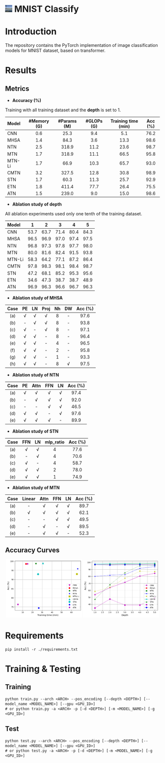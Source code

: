 [<img height="23" src="https://raw.githubusercontent.com/lh9171338/Outline/master/icon.jpg"/>](https://github.com/lh9171338/Outline) MNIST Classify
===================================================================================================================================================

# Introduction

The repository contains the PyTorch implementation of image classification models for MNIST dataset, based on transformer.

# Results

## Metrics

- **Accuracy (%)**

Training with all training dataset and the **depth** is set to 1.


| Model  | #Memory (G) | #Params (M) | #GLOPs (G) | Training time (min) | Acc (%) |
| :------- | :-----------: | :-----------: | :----------: | :-------------------: | :-------: |
| CNN    |     0.6     |    25.3    |    9.4    |         5.1         |  76.2  |
| MHSA   |     1.4     |    84.3    |    3.6    |        13.3        |  98.6  |
| NTN    |     2.5     |    318.9    |    11.2    |        23.6        |  98.7  |
| MTN    |     1.7     |    318.9    |    11.1    |        66.5        |  95.8  |
| MTN-Li |     1.7     |    66.9    |    10.3    |        65.7        |  93.0  |
| CMTN   |     3.2     |    327.5    |    12.8    |        30.8        |  98.9  |
| STN    |     1.7     |    60.3    |    11.3    |        25.7        |  92.9  |
| ETN    |     1.8     |    411.4    |    77.7    |        26.4        |  75.5  |
| ATN    |     1.5     |    239.0    |    9.0    |        15.0        |  98.6  |

- **Ablation study of depth**

All ablation experiments used only one tenth of the training dataset.


| Model  |  1  |  2  |  3  |  4  |  5  |
| :------- | :----: | :----: | :----: | :----: | :----: |
| CNN    | 53.7 | 63.7 | 71.4 | 80.4 | 84.3 |
| MHSA   | 96.5 | 96.9 | 97.0 | 97.4 | 97.5 |
| NTN    | 96.8 | 97.3 | 97.8 | 97.7 | 98.0 |
| MTN    | 80.0 | 81.6 | 82.4 | 91.5 | 93.8 |
| MTN-Li | 58.3 | 64.2 | 77.1 | 87.2 | 86.4 |
| CMTN   | 97.8 | 98.3 | 98.1 | 98.4 | 98.7 |
| STN    | 47.2 | 68.1 | 85.2 | 95.3 | 95.6 |
| ETN    | 34.6 | 47.3 | 38.7 | 38.7 | 48.9 |
| ATN    | 96.9 | 96.3 | 96.6 | 96.7 | 96.3 |

- **Ablation study of MHSA**


| Case | PE | LN | Proj | Nh | DW | Acc (%) |
| :----: | :--: | :--: | :----: | :--: | :--: | :-------: |
| (a) | √ | √ |  √  | 8 | - |  97.6  |
| (b) | - | √ |  √  | 8 | - |  93.8  |
| (c) | √ | - |  √  | 8 | - |  97.1  |
| (d) | √ | √ |  -  | 8 | - |  96.4  |
| (e) | √ | √ |  -  | 4 | - |  96.5  |
| (f) | √ | √ |  -  | 2 | - |  95.8  |
| (g) | √ | √ |  -  | 1 | - |  93.3  |
| (h) | √ | √ |  -  | 8 | √ |  97.5  |

- **Ablation study of NTN**


| Case | PE | Attn | FFN | LN | Acc (%) |
| :----: | :--: | :----: | :---: | :--: | :-------: |
| (a) | √ |  √  | √ | √ |  97.4  |
| (b) | - |  √  | √ | √ |  92.0  |
| (c) | - |  -  | √ | √ |  46.5  |
| (d) | √ |  √  |  -  | √ |  97.6  |
| (e) | √ |  √  | √ | - |  89.9  |

- **Ablation study of STN**


| Case | FFN | LN | mlp_ratio | Acc (%) |
| :----: | :---: | :--: | :---------: | :-------: |
| (a) | √ | √ |     4     |  77.6  |
| (b) |  -  | √ |     4     |  70.6  |
| (c) | √ | - |     4     |  58.7  |
| (d) | √ | √ |     2     |  78.0  |
| (e) | √ | √ |     1     |  74.9  |

- **Ablation study of MTN**


| Case | Linear | Attn | FFN | LN | Acc (%) |
| :----: | :------: | :----: | :---: | :--: | :-------: |
| (a) |   -   |  √  | √ | √ |  89.7  |
| (b) |   √   |  √  | √ | √ |  62.1  |
| (c) |   -   |  -  | √ | √ |  49.5  |
| (d) |   -   |  √  |  -  | √ |  89.5  |
| (e) |   -   |  √  | √ | - |  52.3  |

## Accuracy Curves

<p align="center">
    <img width="49%" src="figure/acc-time.png"/>
    <img width="49%" src="figure/acc-depth.png"/>
</p>

# Requirements

```shell
pip install -r ./requirements.txt
```

# Training & Testing

## Training

```shell
python train.py --arch <ARCH> --pos_encoding [--depth <DEPTH>] [--model_name <MODEL_NAME>] [--gpu <GPU_ID>]
# or python train.py -a <ARCH> -p [-d <DEPTH>] [-m <MODEL_NAME>] [-g <GPU_ID>]
```

## Test

```shell
python test.py --arch <ARCH> --pos_encoding [--depth <DEPTH>] [--model_name <MODEL_NAME>] [--gpu <GPU_ID>]
# or python test.py -a <ARCH> -p [-d <DEPTH>] [-m <MODEL_NAME>] [-g <GPU_ID>]
```
